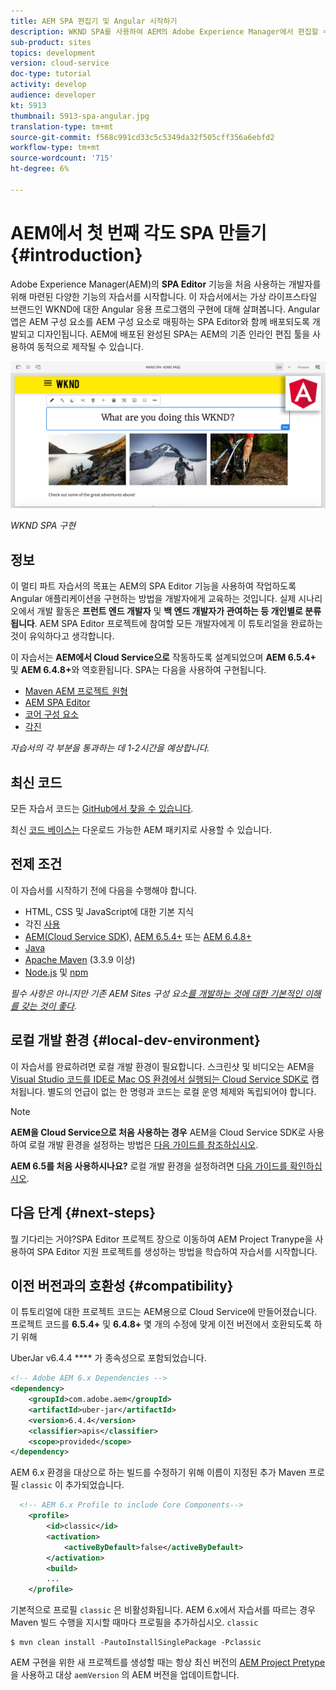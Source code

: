 ```yaml
---
title: AEM SPA 편집기 및 Angular 시작하기
description: WKND SPA를 사용하여 AEM의 Adobe Experience Manager에서 편집할 수 있는 첫 번째 각도 단일 페이지 애플리케이션(SPA)을 만듭니다. AEM SPA Editor에서 Angular JS 프레임워크를 사용하여 SPA를 만드는 방법을 살펴봅니다. 이 다중 부분 자습서는 가상의 라이프스타일 브랜드인 WKND에 대한 Angular 응용 프로그램의 구현에 대해 설명합니다. 이 자습서에서는 SPA의 전체 생성 및 AEM과의 통합에 대해 설명합니다.
sub-product: sites
topics: development
version: cloud-service
doc-type: tutorial
activity: develop
audience: developer
kt: 5913
thumbnail: 5913-spa-angular.jpg
translation-type: tm+mt
source-git-commit: f568c991cd33c5c5349da32f505cff356a6ebfd2
workflow-type: tm+mt
source-wordcount: '715'
ht-degree: 6%

---
```



# AEM에서 첫 번째 각도 SPA 만들기 {#introduction}

Adobe Experience Manager(AEM)의 **SPA Editor** 기능을 처음 사용하는 개발자를 위해 마련된 다양한 기능의 자습서를 시작합니다. 이 자습서에서는 가상 라이프스타일 브랜드인 WKND에 대한 Angular 응용 프로그램의 구현에 대해 살펴봅니다. Angular 앱은 AEM 구성 요소를 AEM 구성 요소로 매핑하는 SPA Editor와 함께 배포되도록 개발되고 디자인됩니다. AEM에 배포된 완성된 SPA는 AEM의 기존 인라인 편집 툴을 사용하여 동적으로 제작될 수 있습니다.

![최종 SPA 구현](assets/wknd-spa-implementation.png)

*WKND SPA 구현*

## 정보

이 멀티 파트 자습서의 목표는 AEM의 SPA Editor 기능을 사용하여 작업하도록 Angular 애플리케이션을 구현하는 방법을 개발자에게 교육하는 것입니다. 실제 시나리오에서 개발 활동은 **프런트 엔드 개발자** 및 **백 엔드 개발자가 관여하는 등 개인별로 분류됩니다**. AEM SPA Editor 프로젝트에 참여할 모든 개발자에게 이 튜토리얼을 완료하는 것이 유익하다고 생각합니다.

이 자습서는 **AEM에서 Cloud Service으로** 작동하도록 설계되었으며 **AEM 6.5.4+** 및 **AEM 6.4.8+**&#x200B;와 역호환됩니다. SPA는 다음을 사용하여 구현됩니다.

* [Maven AEM 프로젝트 원형](https://docs.adobe.com/content/help/ko-KR/experience-manager-core-components/using/developing/archetype/overview.html)
* [AEM SPA Editor](https://docs.adobe.com/content/help/en/experience-manager-65/developing/headless/spas/spa-walkthrough.html#content-editing-experience-with-spa)
* [코어 구성 요소](https://docs.adobe.com/content/help/ko-KR/experience-manager-core-components/using/introduction.html)
* [각진](https://angular.io/)

*자습서의 각 부분을 통과하는 데 1-2시간을 예상합니다.*

## 최신 코드

모든 자습서 코드는 [GitHub에서 찾을 수 있습니다](https://github.com/adobe/aem-guides-wknd-spa).

최신 [코드 베이스는](https://github.com/adobe/aem-guides-wknd-spa/releases) 다운로드 가능한 AEM 패키지로 사용할 수 있습니다.

## 전제 조건

이 자습서를 시작하기 전에 다음을 수행해야 합니다.

* HTML, CSS 및 JavaScript에 대한 기본 지식
* 각진 [사용](https://angular.io/)
* [AEM(Cloud Service SDK](https://docs.adobe.com/content/help/en/experience-manager-learn/cloud-service/local-development-environment-set-up/aem-runtime.html#download-the-aem-as-a-cloud-service-sdk)), [AEM 6.5.4+](https://helpx.adobe.com/experience-manager/aem-releases-updates.html#65) 또는 [AEM 6.4.8+](https://helpx.adobe.com/experience-manager/aem-releases-updates.html#64)
* [Java](https://downloads.experiencecloud.adobe.com/content/software-distribution/en/general.html)
* [Apache Maven](https://maven.apache.org/) (3.3.9 이상)
* [Node.js](https://nodejs.org/en/) 및 [npm](https://www.npmjs.com/)

*필수 사항은 아니지만 기존 AEM Sites 구성 요소[를 개발하는 것에 대한 기본적인 이해를 갖는 것이 좋다](https://docs.adobe.com/content/help/en/experience-manager-learn/getting-started-wknd-tutorial-develop/overview.html).*

## 로컬 개발 환경 {#local-dev-environment}

이 자습서를 완료하려면 로컬 개발 환경이 필요합니다. 스크린샷 및 비디오는 AEM을 [Visual Studio 코드를 IDE로 Mac OS 환경에서 실행되는 Cloud Service SDK로](https://code.visualstudio.com/) 캡처됩니다. 별도의 언급이 없는 한 명령과 코드는 로컬 운영 체제와 독립되어야 합니다.

>[!NOTE]
>
> **AEM을 Cloud Service으로 처음 사용하는 경우** AEM을 Cloud Service SDK로 사용하여 로컬 개발 환경을 설정하는 방법은 [다음 가이드를 참조하십시오](https://docs.adobe.com/content/help/en/experience-manager-learn/cloud-service/local-development-environment-set-up/overview.html).
>
> **AEM 6.5를 처음 사용하시나요?** 로컬 개발 환경을 설정하려면 [다음 가이드를 확인하십시오](https://docs.adobe.com/content/help/en/experience-manager-learn/foundation/development/set-up-a-local-aem-development-environment.html).

## 다음 단계 {#next-steps}

뭘 기다리는 거야?SPA Editor 프로젝트 [](create-project.md) 장으로 이동하여 AEM Project Tranype을 사용하여 SPA Editor 지원 프로젝트를 생성하는 방법을 학습하여 자습서를 시작합니다.

## 이전 버전과의 호환성 {#compatibility}

이 튜토리얼에 대한 프로젝트 코드는 AEM용으로 Cloud Service에 만들어졌습니다. 프로젝트 코드를 **6.5.4+** 및 **6.4.8+** 몇 개의 수정에 맞게 이전 버전에서 호환되도록 하기 위해

UberJar [](https://docs.adobe.com/content/help/en/experience-manager-65/developing/devtools/ht-projects-maven.html#what-is-the-uberjar) v6.4.4 **** 가 종속성으로 포함되었습니다.

```xml
<!-- Adobe AEM 6.x Dependencies -->
<dependency>
    <groupId>com.adobe.aem</groupId>
    <artifactId>uber-jar</artifactId>
    <version>6.4.4</version>
    <classifier>apis</classifier>
    <scope>provided</scope>
</dependency>
```

AEM 6.x 환경을 대상으로 하는 빌드를 수정하기 위해 이름이 지정된 추가 Maven 프로필 `classic` 이 추가되었습니다.

```xml
  <!-- AEM 6.x Profile to include Core Components-->
    <profile>
        <id>classic</id>
        <activation>
            <activeByDefault>false</activeByDefault>
        </activation>
        <build>
        ...
    </profile>
```

기본적으로 프로필 `classic` 은 비활성화됩니다. AEM 6.x에서 자습서를 따르는 경우 Maven 빌드 수행을 지시할 때마다 프로필을 추가하십시오. `classic`

```shell
$ mvn clean install -PautoInstallSinglePackage -Pclassic
```

AEM 구현을 위한 새 프로젝트를 생성할 때는 항상 최신 버전의 [AEM Project Pretype](https://github.com/adobe/aem-project-archetype) 을 사용하고 대상 `aemVersion` 의 AEM 버전을 업데이트합니다.
